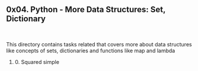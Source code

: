 <h2>0x04. Python - More Data Structures: Set, Dictionary</h2>
<br>
<p>This directory contains tasks related that covers more about data structures like concepts of sets, dictionaries and functions like map and lambda</p>
<ol>
<li>0. Squared simple</li>
</ol>
